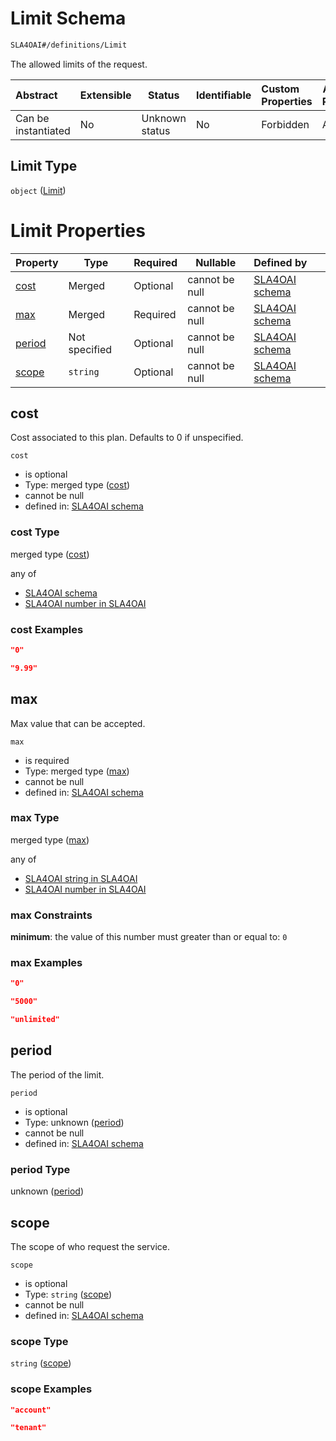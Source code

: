 # Limit Schema

```txt
SLA4OAI#/definitions/Limit
```

The allowed limits of the request.


| Abstract            | Extensible | Status         | Identifiable | Custom Properties | Additional Properties | Access Restrictions | Defined In                                                                       |
| :------------------ | ---------- | -------------- | ------------ | :---------------- | --------------------- | ------------------- | -------------------------------------------------------------------------------- |
| Can be instantiated | No         | Unknown status | No           | Forbidden         | Allowed               | none                | [SLA4OAI.schema.json\*](../SLA4OAI.schema.json "open original schema") |

## Limit Type

`object` ([Limit](sla4oai-definitions-limit.md))

# Limit Properties

| Property          | Type          | Required | Nullable       | Defined by                                                                                                         |
| :---------------- | ------------- | -------- | -------------- | :----------------------------------------------------------------------------------------------------------------- |
| [cost](#cost)     | Merged        | Optional | cannot be null | [SLA4OAI schema](sla4oai-definitions-limit-properties-cost.md "SLA4OAI#/definitions/Limit/properties/cost")     |
| [max](#max)       | Merged        | Required | cannot be null | [SLA4OAI schema](sla4oai-definitions-limit-properties-max.md "SLA4OAI#/definitions/Limit/properties/max")       |
| [period](#period) | Not specified | Optional | cannot be null | [SLA4OAI schema](sla4oai-definitions-limit-properties-period.md "SLA4OAI#/definitions/Limit/properties/period") |
| [scope](#scope)   | `string`      | Optional | cannot be null | [SLA4OAI schema](sla4oai-definitions-limit-properties-scope.md "SLA4OAI#/definitions/Limit/properties/scope")   |

## cost

Cost associated to this plan. Defaults to 0 if unspecified.


`cost`

-   is optional
-   Type: merged type ([cost](sla4oai-definitions-limit-properties-cost.md))
-   cannot be null
-   defined in: [SLA4OAI schema](sla4oai-definitions-limit-properties-cost.md "SLA4OAI#/definitions/Limit/properties/cost")

### cost Type

merged type ([cost](sla4oai-definitions-limit-properties-cost.md))

any of

-   [SLA4OAI schema](sla4oai-definitions-limit-properties-cost-anyof-0.md "check type definition")
-   [SLA4OAI number in SLA4OAI](sla4oai-definitions-limit-properties-cost-anyof-1.md "check type definition")

### cost Examples

```json
"0"
```

```json
"9.99"
```

## max

Max value that can be accepted.


`max`

-   is required
-   Type: merged type ([max](sla4oai-definitions-limit-properties-max.md))
-   cannot be null
-   defined in: [SLA4OAI schema](sla4oai-definitions-limit-properties-max.md "SLA4OAI#/definitions/Limit/properties/max")

### max Type

merged type ([max](sla4oai-definitions-limit-properties-max.md))

any of

-   [SLA4OAI string in SLA4OAI](sla4oai-definitions-limit-properties-max-anyof-0.md "check type definition")
-   [SLA4OAI number in SLA4OAI](sla4oai-definitions-limit-properties-max-anyof-1.md "check type definition")

### max Constraints

**minimum**: the value of this number must greater than or equal to: `0`

### max Examples

```json
"0"
```

```json
"5000"
```

```json
"unlimited"
```

## period

The period of the limit.


`period`

-   is optional
-   Type: unknown ([period](sla4oai-definitions-limit-properties-period.md))
-   cannot be null
-   defined in: [SLA4OAI schema](sla4oai-definitions-limit-properties-period.md "SLA4OAI#/definitions/Limit/properties/period")

### period Type

unknown ([period](sla4oai-definitions-limit-properties-period.md))

## scope

The scope of who request the service.


`scope`

-   is optional
-   Type: `string` ([scope](sla4oai-definitions-limit-properties-scope.md))
-   cannot be null
-   defined in: [SLA4OAI schema](sla4oai-definitions-limit-properties-scope.md "SLA4OAI#/definitions/Limit/properties/scope")

### scope Type

`string` ([scope](sla4oai-definitions-limit-properties-scope.md))

### scope Examples

```json
"account"
```

```json
"tenant"
```
